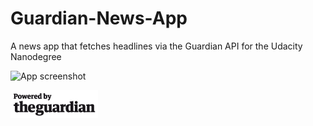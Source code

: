 # Guardian-News-App
A news app that fetches headlines via the Guardian API for the Udacity Nanodegree

![App screenshot](https://github.com/adriantache/Guardian-News-App/blob/master/guardian.gif)

![Powered by the Guardian](https://github.com/adriantache/Guardian-News-App/blob/master/app/src/main/res/drawable/powered_by_guardian.png)
